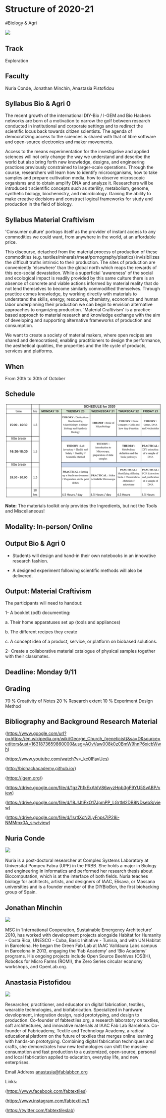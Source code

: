 Structure of 2020-21
======================

#Biology & Agri

![](images/bio&agri_2.png)

## Track
 Exploration

## Faculty
Nuria Conde, Jonathan Minchin, Anastasia Pistofidou


## Syllabus Bio & Agri 0

The recent growth of the international DIY-Bio / I-GEM and Bio Hackers networks are born of a motivation to narrow the golf between research conducted in institutional and corporate settings and to redirect the scientific locus back towards citizen scientists. The agenda of democratizing access to the sciences is shared with that of libre software and open-source electronics and maker movements.

Access to the means experimentation for the investigative and applied sciences will not only change the way we understand and describe the world but also bring forth new knowledge, designs, and engineering practices previously constrained to larger-scale operations. Through the course, researchers will learn how to identify microorganisms, how to take samples and prepare cultivation media, how to observe microscopic organisms and to obtain amplify DNA and analyze it. Researchers will be introduced t scientific concepts such as sterility, metabolism, genome, synthetic biology, biochemistry, and microbiology. Gaining the ability to make creative decisions and construct logical frameworks for study and production in the field of biology.

## Syllabus Material Craftivism

'Consumer culture' portrays itself as the provider of instant access to any commodities we could want, from anywhere in the world, at an affordable price.

This discourse, detached from the material process of production of these commodities (e.g. textiles/minerals/meat/pornography/plastics) invisibilizes the difficult truths intrinsic to their production. The sites of production are conveniently 'elsewhere' than the global north which reaps the rewards of this eco-social devastation.
While a superficial 'awareness' of the social and ecological impact is readily provided by this same culture there is an absence of concrete and viable actions informed by material reality that do not lend themselves to become similarly commodified themselves.
Through practice comes knowledge, by working directly with materials to understand the skills, energy, resources, chemistry, economics and human labor underpinning their production we can begin to envision alternative approaches to organizing production.
'Material Craftivism' is a practice-based approach to material research and knowledge exchange with the aim of developing and supporting alternative frameworks of production and consumption.

We want to create a society of material makers, where open recipes are shared and democratised, enabling practitioners to design the performance, the aesthetical qualities, the properties and the life cycle of products, services and platforms.


## When  
From 20th to 30th of October


## Schedule

![](images/schedule.jpg)

**Note:** The materials toolkit only provides the Ingredients, but not the Tools and Miscellaneous!


## Modality: In-person/ Online

## Output Bio & Agri 0

- Students will design and hand-in their own notebooks in an innovative research fashion.

- A designed experiment following scientific methods will also be delivered.



## Output: Material Craftivism

The participants will need to handout:

1- A booklet (pdf) documenting:

a. Their home apparatuses set up (tools and appliances)

b. The different recipes they create

c. A concept idea of a product, service, or platform on biobased solutions.

2- Create a collaborative material catalogue of physical samples together with their classmates.

## Deadline: Monday 9/11

## Grading

70 % Creativity of Notes
20 % Research extent
10 % Experiment Design Method

## Bibliography and Background Research Material

(https://www.google.com/url?q=https://en.wikipedia.org/wiki/George_Church_(geneticist)&sa=D&source=editors&ust=1631873659860000&usg=AOvVaw008k0z0BmW9hnP6xicbWwh)

(https://www.youtube.com/watch?v=_kc0IFavUes)

(http://biohackacademy.github.io/)

(https://igem.org/)

(https://drive.google.com/file/d/1gz7h1kExAhIV86wyzHpb3gF9YU5SvABP/view)

(https://drive.google.com/file/d/18JlJtiFxO17JpmPP_LGrtM2DB8NDsebS/view)

(https://drive.google.com/file/d/1srtlXcN2LyFnps7lP28i-NMMmx0A_srw/view)


## Nuria Conde



![](../../../../assets/images/faculty_photos/nuria_conde.jpg)

Nuria is a post-doctoral researcher at Complex Systems Laboratory at Universitat Pompeu Fabra (UPF) in the PRBB. She holds a major in Biology and engineering in informatics and performed her research thesis about Biocomputation, which is at the interface of both fields. Nuria teaches biology for architects, artists, and designers of IAAC, Elisava, or Massana universities and is a founder member of the DIYBioBcn, the first biohacking group of Spain.

<!-- [Email Address](nuriacondepueyo@gmail.com) -->


## Jonathan Minchin




![](../../../../assets/images/faculty_photos/jonathan_minchin.jpg)

MSC in ‘International Cooperation, Sustainable Emergency Architecture’ 2010, has worked with development projects alongside Habitat for Humanity - Costa Rica, UNESCO - Cuba, Basic Initiative - Tunisia, and with UN Habitat in Barcelona. He began the Green Fab Lab at IAAC Valldaura Labs campus in Barcelona in 2013, engaging the ‘Fab Academy’ and ‘Bio Academy’ programs. His ongoing projects include Open Source Beehives (OSBH), Robotics for Micro Farms (ROMI), the Zero Series circular economy workshops, and OpenLab.org.


## Anastasia Pistofidou

![](../../../../assets/images/faculty_photos/anastasia_pistofidou.jpg)

Researcher, practitioner, and educator on digital fabrication, textiles, wearable technologies, and biofabrication. Specialized in hardware development, integration design, rapid prototyping, and design to production. Co-founder of fabtextiles.org, a research laboratory on textiles, soft architectures, and innovative materials at IAAC Fab Lab Barcelona. Co-founder of Fabricademy, Textile and Technology Academy, a radical educational platform on the future of textiles that merges online learning with hands-on prototyping. Combining digital fabrication techniques and crafts, she demonstrates how new technologies can shift the massive consumption and fast production to a customized, open-source, personal and local fabrication applied to education, everyday life, and new enterprises.

Email Address anastasia@fablabbcn.org

Links:

(https://www.facebook.com/fabtextiles)

(https://www.instagram.com/fabtextiles/)

(https://twitter.com/fabtextileslab)
